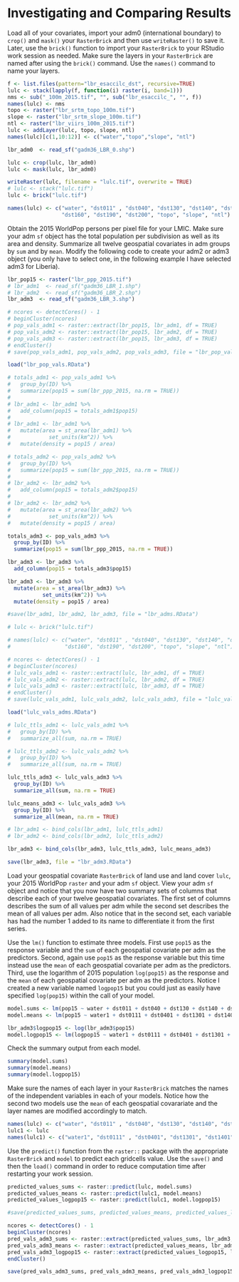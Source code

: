 # Investigating and Comparing Results

Load all of your covariates, import your adm0 \(international boundary\) to `crop()` and `mask()` your `RasterBrick` and then use `writeRaster()` to save it.  Later, use the `brick()` function to import your `RasterBrick` to your RStudio work session as needed.  Make sure the layers in your `RasterBrick` are named after using the `brick()` command.  Use the `names()` command to name your layers.

```r
f <- list.files(pattern="lbr_esaccilc_dst", recursive=TRUE)
lulc <- stack(lapply(f, function(i) raster(i, band=1)))
nms <- sub("_100m_2015.tif", "", sub("lbr_esaccilc_", "", f))
names(lulc) <- nms
topo <- raster("lbr_srtm_topo_100m.tif")
slope <- raster("lbr_srtm_slope_100m.tif")
ntl <- raster("lbr_viirs_100m_2015.tif")
lulc <- addLayer(lulc, topo, slope, ntl)
names(lulc)[c(1,10:12)] <- c("water","topo","slope", "ntl")

lbr_adm0  <- read_sf("gadm36_LBR_0.shp")

lulc <- crop(lulc, lbr_adm0)
lulc <- mask(lulc, lbr_adm0)

writeRaster(lulc, filename = "lulc.tif", overwrite = TRUE)
# lulc <- stack("lulc.tif")
lulc <- brick("lulc.tif")

names(lulc) <- c("water", "dst011" , "dst040", "dst130", "dst140", "dst150", 
                 "dst160", "dst190", "dst200", "topo", "slope", "ntl")
```

Obtain the 2015 WorldPop persons per pixel file for your LMIC.  Make sure your adm `sf` object has the total population per subdivision as well as its area and density.  Summarize all twelve geospatial covariates in adm groups by `sum` and by `mean`.  Modify the following code to create your adm2 or adm3 object \(you only have to select one, in the following example I have selected adm3 for Liberia\).

```r
lbr_pop15 <- raster("lbr_ppp_2015.tif")
# lbr_adm1  <- read_sf("gadm36_LBR_1.shp")
# lbr_adm2  <- read_sf("gadm36_LBR_2.shp")
lbr_adm3  <- read_sf("gadm36_LBR_3.shp")

# ncores <- detectCores() - 1
# beginCluster(ncores)
# pop_vals_adm1 <- raster::extract(lbr_pop15, lbr_adm1, df = TRUE)
# pop_vals_adm2 <- raster::extract(lbr_pop15, lbr_adm2, df = TRUE)
# pop_vals_adm3 <- raster::extract(lbr_pop15, lbr_adm3, df = TRUE)
# endCluster()
# save(pop_vals_adm1, pop_vals_adm2, pop_vals_adm3, file = "lbr_pop_vals.RData")

load("lbr_pop_vals.RData")

# totals_adm1 <- pop_vals_adm1 %>%
#   group_by(ID) %>%
#   summarize(pop15 = sum(lbr_ppp_2015, na.rm = TRUE))
# 
# lbr_adm1 <- lbr_adm1 %>%
#   add_column(pop15 = totals_adm1$pop15)
# 
# lbr_adm1 <- lbr_adm1 %>%
#   mutate(area = st_area(lbr_adm1) %>%
#            set_units(km^2)) %>%
#   mutate(density = pop15 / area)

# totals_adm2 <- pop_vals_adm2 %>%
#   group_by(ID) %>%
#   summarize(pop15 = sum(lbr_ppp_2015, na.rm = TRUE))
# 
# lbr_adm2 <- lbr_adm2 %>%
#   add_column(pop15 = totals_adm2$pop15)
# 
# lbr_adm2 <- lbr_adm2 %>%
#   mutate(area = st_area(lbr_adm2) %>%
#            set_units(km^2)) %>%
#   mutate(density = pop15 / area)

totals_adm3 <- pop_vals_adm3 %>%
  group_by(ID) %>%
  summarize(pop15 = sum(lbr_ppp_2015, na.rm = TRUE))

lbr_adm3 <- lbr_adm3 %>%
  add_column(pop15 = totals_adm3$pop15)

lbr_adm3 <- lbr_adm3 %>%
  mutate(area = st_area(lbr_adm3) %>% 
           set_units(km^2)) %>%
  mutate(density = pop15 / area)

#save(lbr_adm1, lbr_adm2, lbr_adm3, file = "lbr_adms.RData")

# lulc <- brick("lulc.tif")

# names(lulc) <- c("water", "dst011" , "dst040", "dst130", "dst140", "dst150", 
#                 "dst160", "dst190", "dst200", "topo", "slope", "ntl")

# ncores <- detectCores() - 1
# beginCluster(ncores)
# lulc_vals_adm1 <- raster::extract(lulc, lbr_adm1, df = TRUE)
# lulc_vals_adm2 <- raster::extract(lulc, lbr_adm2, df = TRUE)
# lulc_vals_adm3 <- raster::extract(lulc, lbr_adm3, df = TRUE)
# endCluster()
# save(lulc_vals_adm1, lulc_vals_adm2, lulc_vals_adm3, file = "lulc_vals_adms.RData")

load("lulc_vals_adms.RData")

# lulc_ttls_adm1 <- lulc_vals_adm1 %>%
#   group_by(ID) %>%
#   summarize_all(sum, na.rm = TRUE)

# lulc_ttls_adm2 <- lulc_vals_adm2 %>%
#   group_by(ID) %>%
#   summarize_all(sum, na.rm = TRUE)

lulc_ttls_adm3 <- lulc_vals_adm3 %>%
  group_by(ID) %>%
  summarize_all(sum, na.rm = TRUE)

lulc_means_adm3 <- lulc_vals_adm3 %>%
  group_by(ID) %>%
  summarize_all(mean, na.rm = TRUE)

# lbr_adm1 <- bind_cols(lbr_adm1, lulc_ttls_adm1)
# lbr_adm2 <- bind_cols(lbr_adm2, lulc_ttls_adm2)

lbr_adm3 <- bind_cols(lbr_adm3, lulc_ttls_adm3, lulc_means_adm3)

save(lbr_adm3, file = "lbr_adm3.RData")
```

Load your geospatial covariate `RasterBrick` of land use and land cover `lulc`, your 2015 WorldPop `raster` and  your adm `sf` object.  View your adm `sf` object and notice that you now have two summary sets of columns that describe each of your twelve geospatial covariates.  The first set of columns describes the sum of all values per adm while the second set describes the mean of all values per adm.  Also notice that in the second set, each variable  has had the number 1 added to its name to differentiate it from the first series.

Use the `lm()` function to estimate three models.  First use `pop15` as the response variable and the `sum` of each geospatial covariate per adm as the predictors.  Second, again use `pop15` as the response variable but this time instead use the `mean` of each geospatial covariate per adm as the predictors.  Third, use the logarithm of 2015 population `log(pop15)` as the response and the `mean` of each geospatial covariate per adm as the predictors.  Notice I created a new variable named `logpop15` but you could just as easily have specified `log(pop15)` within the call of your model.

```r
model.sums <- lm(pop15 ~ water + dst011 + dst040 + dst130 + dst140 + dst150 + dst160 + dst190 + dst200 + topo + slope + ntl, data=lbr_adm3)
model.means <- lm(pop15 ~ water1 + dst0111 + dst0401 + dst1301 + dst1401 + dst1501 + dst1601 + dst1901 + dst2001 + topo1 + slope1 + ntl1, data=lbr_adm3)

lbr_adm3$logpop15 <- log(lbr_adm3$pop15)
model.logpop15 <- lm(logpop15 ~ water1 + dst0111 + dst0401 + dst1301 + dst1401 + dst1501 + dst1601 + dst1901 + dst2001 + topo1 + slope1 + ntl1, data=lbr_adm3)
```

Check the summary output from each model.

```r
summary(model.sums)
summary(model.means)
summary(model.logpop15)
```

Make sure the names of each layer in your `RasterBrick` matches the names of the independent variables in each of your models.  Notice how the second two models use the `mean` of each geospatial covarariate and the layer names are modified accordingly to match.

```r
names(lulc) <- c("water", "dst011" , "dst040", "dst130", "dst140", "dst150", "dst160", "dst190", "dst200", "topo", "slope", "ntl")
lulc1 <- lulc
names(lulc1) <- c("water1", "dst0111" , "dst0401", "dst1301", "dst1401", "dst1501", "dst1601", "dst1901", "dst2001", "topo1", "slope1", "ntl1")
```

Use the `predict()` function from the `raster::` package with the appropriate `RasterBrick` and `model` to predict each gridcells value.  Use the `save()` and then the `load()` command in order to reduce computation time after restarting your work session. 

```r
predicted_values_sums <- raster::predict(lulc, model.sums)
predicted_values_means <- raster::predict(lulc1, model.means)
predicted_values_logpop15 <- raster::predict(lulc1, model.logpop15)

#save(predicted_values_sums, predicted_values_means, predicted_values_logpop15, file = "predicted_values.RData")
```



```r
ncores <- detectCores() - 1
beginCluster(ncores)
pred_vals_adm3_sums <- raster::extract(predicted_values_sums, lbr_adm3, df=TRUE)
pred_vals_adm3_means <- raster::extract(predicted_values_means, lbr_adm3, df=TRUE)
pred_vals_adm3_logpop15 <- raster::extract(predicted_values_logpop15, lbr_adm3, df=TRUE)
endCluster()

save(pred_vals_adm3_sums, pred_vals_adm3_means, pred_vals_adm3_logpop15, file = "predicted_values_adm3s.RData")

```



















